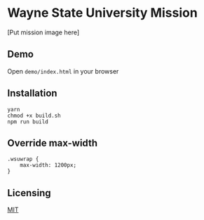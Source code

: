# Wayne State University Mission

[Put mission image here]


## Demo

Open `demo/index.html` in your browser

## Installation

    yarn
    chmod +x build.sh
    npm run build

## Override max-width

    .wsuwrap {
        max-width: 1200px;
    }

## Licensing

[MIT](http://www.opensource.org/licenses/mit-license.php)
